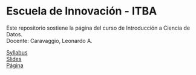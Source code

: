 # Escuela de Innovación - ITBA 
Este repositorio sostiene la página del curso de Introducción a Ciencia de Datos. <br>
Docente: Caravaggio, Leonardo A. <br>

[Syllabus](https://docs.google.com/document/d/13HkiUZHloNWJiw91a3aIWUz96pidIbAlfxrONpwFgf0/edit?usp=sharing) <br>
[Slides](https://docs.google.com/presentation/d/1wmWy_05VWjGdlc2ikxf5FbchSZ9vKpZGz83h7dk7OD8/edit?usp=sharing) <br>
[Página](https://lcaravaggio.github.io/CienciadeDatos) <br>
